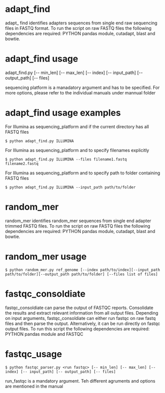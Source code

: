 # adapt_find
adapt_ find identifies adapters sequences from single end raw sequencing files in FASTQ format. To run the script on raw FASTQ files the following dependencies are required: PYTHON pandas module, cutadapt, blast and bowtie.

# adapt_find usage 

adapt_find.py <sequencing platform> [-- min_len] [-- max_len] [-- index] [-- input_path] [-- output_path] [-- files]
  
  sequencing platform is a manadatory argument and has to be specified. For more options, please refer to the individual manuals under mannual folder

# adapt_find usage examples

For Illumina as sequencing_platform and if the current directory has all FASTQ files

```$ python adapt_find.py ILLUMINA```

For Illumina as sequencing_platform and to specify filenames explicitly

```$ python adapt_find.py ILLUMINA --files filename1.fastq filename2.fastq```

For Illumina as sequencing_platform and to specify path to folder containing FASTQ files

```$ python adapt_find.py ILLUMINA --input_path path/to/folder```

# random_mer

random_mer identifies random_mer sequences from single end adapter trimmed FASTQ files. To run the script on raw FASTQ files the following dependencies are required: PYTHON pandas module, cutadapt, blast and bowtie.

# random_mer usage

```$ python random_mer.py ref_genome [--index path/to/index][--input_path path/to/folder][--output_path path/to/folder] [--files list of files]```

# fastqc_consoldiate

fastqc_consoldiate can parse the output of FASTQC reports. Consolidate the results and extract relevant information from all output files. Depending on input arguments, fastqc_consoldiate can either run fastqc on raw fastq files and then parse the output. Alternatively, it can be run directly on fastqc output files. To run this script the following dependencies are required: PYTHON pandas module and FASTQC

# fastqc_usage

```$ python fastqc_parser.py <run fastqc> [-- min_len] [-- max_len] [-- index] [-- input_path] [-- output_path] [-- files] ```

run_fastqc is a mandatory argument. Teh different agruments and options are mentioned in the manual




